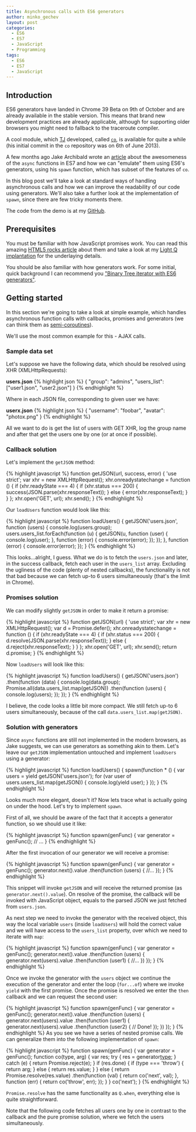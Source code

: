 ```yaml
---
title: Asynchronous calls with ES6 generators
author: minko_gechev
layout: post
categories:
  - ES6
  - ES7
  - JavaScript
  - Programming
tags:
  - ES6
  - ES7
  - JavaScript
---
```


## Introduction

ES6 generators have landed in Chrome 39 Beta on 9th of October and are already available in the stable version.
This means that brand new development practices are already applicable, although for supporting older browsers you might need to fallback to the traceroute compiler.

A cool module, which [TJ](https://github.com/tj) developed, called <a href="https://github.com/tj/co">`co`</a>, is available for quite a while (his initial commit in the `co` repository was on 6th of June 2013).

A few months ago Jake Archibald wrote an [article](http://jakearchibald.com/2014/es7-async-functions/) about the awesomeness of the `async` functions in ES7 and how we can "emulate" them using ES6's generators, using his `spawn` function, which has subset of the features of `co`.

In this blog post we'll take a look at standard ways of handling asynchronous calls and how we can improve the readability of our code using generators. We'll also take a further look at the implementation of `spawn`, since there are few tricky moments there.

The code from the demo is at my [GitHub](https://github.com/mgechev/generators-async-demo).

## Prerequisites

You must be familiar with how JavaScript promises work. You can read this amazing [HTML5 rocks article](http://www.html5rocks.com/en/tutorials/es6/promises/) about them and take a look at my [Light Q implantation](https://github.com/mgechev/light-q) for the underlaying details.

You should be also familiar with how generators work. For some initial, quick background I can recommend you ["Binary Tree iterator with ES6 generators"](http://blog.mgechev.com/2014/09/11/binary-tree-iterator-with-es6-generators/).

## Getting started

In this section we're going to take a look at simple example, which handles asynchronous function calls with callbacks, promises and generators (we can think them as [semi-coroutines](https://en.wikipedia.org/wiki/Coroutine)).

We'll use the most common example for this - AJAX calls.

### Sample data set

Let's suppose we have the following data, which should be resolved using XHR (XMLHttpRequests):

**users.json**
{% highlight json %}
{
  "group": "admins",
  "users_list": ["user1.json", "user2.json"]
}
{% endhighlight %}

Where in each JSON file, corresponding to given user we have:

**userx.json**
{% highlight json %}
{
  "username": "foobar",
  "avatar": "photox.png"
}
{% endhighlight %}

All we want to do is get the list of users with GET XHR, log the group name and after that get the users one by one (or at once if possible).

### Callback solution

Let's implement the `getJSON` method:

{% highlight javascript %}
function getJSON(url, success, error) {
  'use strict';
  var xhr = new XMLHttpRequest();
  xhr.onreadystatechange = function () {
    if (xhr.readyState === 4) {
      if (xhr.status === 200) {
        success(JSON.parse(xhr.responseText));
      } else {
        error(xhr.responseText);
      }
    }
  };
  xhr.open('GET', url);
  xhr.send();
}
{% endhighlight %}

Our `loadUsers` function would look like this:

{% highlight javascript %}
function loadUsers() {
  getJSON('users.json', function (users) {
    console.log(users.group);
    users.users_list.forEach(function (u) {
      getJSON(u, function (user) {
        console.log(user);
      }, function (error) {
        console.error(error);
      });
    });
  }, function (error) {
    console.error(error);
  });
}
{% endhighlight %}

This looks...alright, I guess.
What we do is to fetch the `users.json` and later, in the success callback, fetch each user in the `users_list` array. Excluding the ugliness of the code (plenty of nested callbacks), the functionality is not that bad because we can fetch up-to 6 users simultaneously (that's the limit in Chrome).

### Promises solution

We can modify slightly `getJSON` in order to make it return a promise:

{% highlight javascript %}
function getJSON(url) {
  'use strict';
  var xhr = new XMLHttpRequest();
  var d = Promise.defer();
  xhr.onreadystatechange = function () {
    if (xhr.readyState === 4) {
      if (xhr.status === 200) {
        d.resolve(JSON.parse(xhr.responseText));
      } else {
        d.reject(xhr.responseText);
      }
    }
  };
  xhr.open('GET', url);
  xhr.send();
  return d.promise;
}
{% endhighlight %}

Now `loadUsers` will look like this:

{% highlight javascript %}
function loadUsers() {
  getJSON('users.json')
  .then(function (data) {
    console.log(data.group);
    Promise.all(data.users_list.map(getJSON))
    .then(function (users) {
      console.log(users);
    });
  });
}
{% endhighlight %}

I believe, the code looks a little bit more compact. We still fetch up-to 6 users simultaneously, because of the call `data.users_list.map(getJSON)`.

### Solution with generators

Since `async` functions are still not implemented in the modern browsers, as Jake suggests, we can use generators as something akin to them. Let's leave our `getJSON` implementation untouched and implement `loadUsers` using a generator:

{% highlight javascript %}
function loadUsers() {
  spawn(function * () {
    var users = yield getJSON('users.json');
    for (var user of users.users_list.map(getJSON)) {
      console.log(yield user);
    }
  });
}
{% endhighlight %}

Looks much more elegant, doesn't it? Now lets trace what is actually going on under the hood. Let's try to implement `spawn`.

First of all, we should be aware of the fact that it accepts a generator function, so we should use it like:

{% highlight javascript %}
function spawn(genFunc) {
  var generator = genFunc();
  // ...
}
{% endhighlight %}

After the first invocation of our generator we will receive a promise:

{% highlight javascript %}
function spawn(genFunc) {
  var generator = genFunc();
  generator.next().value
  .then(function (users) {
    //...
  });
}
{% endhighlight %}

This snippet will invoke `getJSON` and will receive the returned promise (as `generator.next().value`). On resolve of the promise, the callback will be invoked with JavaScript object, equals to the parsed JSON we just fetched from `users.json`.

As next step we need to invoke the generator with the received object, this way the local variable `users` (inside `loadUsers`) will hold the correct value and we will have access to the `users_list` property, over which we need to iterate with `map`:

{% highlight javascript %}
function spawn(genFunc) {
  var generator = genFunc();
  generator.next().value
  .then(function (users) {
    generator.next(users).value
    .then(function (user1) {
      //...
    })
  });
}
{% endhighlight %}

Once we invoke the generator with the `users` object we continue the execution of the generator and enter the loop (`for...of`) where we invoke `yield` with the first promise. Once the promise is resolved we enter the `then` callback and we can request the second user:

{% highlight javascript %}
function spawn(genFunc) {
  var generator = genFunc();
  generator.next().value
  .then(function (users) {
    generator.next(users).value
    .then(function (user1) {
      generator.next(users).value
      .then(function (user2) {
        // Done!
      });
    })
  });
}
{% endhighlight %}
As you see we have a series of nested promise calls. We can generalize them into the following implementation of `spawn`:

{% highlight javascript %}
function spawn(genFunc) {
  var generator = genFunc();
  function co(type, arg) {
    var res;
    try {
      res = generator[type](arg);
    } catch (e) {
      return Promise.reject(e);
    }
    if (res.done) {
      if (type === 'throw') {
        return arg;
      } else {
        return res.value;
      }
    } else {
      return Promise.resolve(res.value)
      .then(function (val) {
        return co('next', val);
      }, function (err) {
        return co('throw', err);
      });
    }
  }
  co('next');
}
{% endhighlight %}

`Promise.resolve` has the same functionality as `Q.when`, everything else is quite straightforward.

Note that the following code fetches all users one by one in contrast to the callback and the pure promise solution, where we fetch the users simultaneously.
